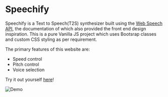 # Speechify

Speechify is a Text to Speech(T2S) synthesizer built using the <a href="https://developer.mozilla.org/en-US/docs/Web/API/Web_Speech_API/Using_the_Web_Speech_API"> Web Speech API</a>, the documentation of which also provided the front end design inspiration. This is a pure Vanilla JS project which uses Bootsrap classes and custom CSS styling as per requirement. 

The primary features of this website are:
* Speed control
* Pitch control
* Voice selection 

Try it out yourself <a href="https://anushadatta.github.io/Speechify/">here</a>!

![Demo](assets/demovid.gif)
